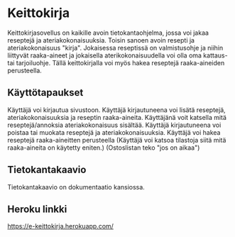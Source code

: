 # Keittokirja
Keittokirjasovellus on kaikille avoin tietokantaohjelma, jossa voi jakaa reseptejä ja ateriakokonaisuuksia. Toisin sanoen avoin resepti ja ateriakokonaisuus "kirja". Jokaisessa reseptissä on valmistusohje ja niihin liittyvät raaka-aineet ja jokaisella aterikokonaisuudella voi olla oma kattaus- tai tarjoiluohje. Tällä keittokirjalla voi myös hakea reseptejä raaka-aineiden perusteella.

## Käyttötapaukset
Käyttäjä voi kirjautua sivustoon.
Käyttäjä kirjautuneena voi lisätä reseptejä, ateriakokonaisuuksia ja reseptin raaka-aineita.
Käyttäjänä voit katsella mitä reseptejä/annoksia ateriakokonaisuus sisältää.
Käyttäjä kirjautuneena voi poistaa tai muokata reseptejä ja ateriakokonaisuuksia.
Käyttäjä voi hakea reseptejä raaka-aineitten perusteella
(Käyttäjä voi katsoa tilastoja siitä mitä raaka-aineita on käytetty eniten.)
(Ostoslistan teko "jos on aikaa")

## Tietokantakaavio
Tietokantakaavio on dokumentaatio kansiossa.

## Heroku linkki
https://e-keittokirja.herokuapp.com/
